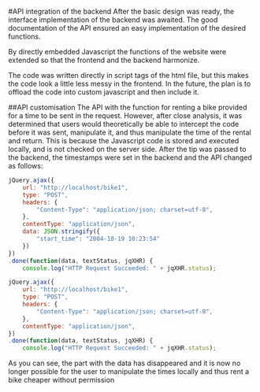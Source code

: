 #API integration of the backend
After the basic design was ready, the interface implementation of the backend was awaited. The good documentation of the API ensured an easy implementation of the desired functions. 

By directly embedded Javascript the functions of the website were extended so that the frontend and the backend harmonize.

The code was written directly in script tags of the html file, but this makes the code look a little less messy in the frontend. In the future, the plan is to offload the code into custom javascript and then include it.

##API customisation
The API with the function for renting a bike provided for a time to be sent in the request. However, after close analysis, it was determined that users would theoretically be able to intercept the code before it was sent, manipulate it, and thus manipulate the time of the rental and return. This is because the Javascript code is stored and executed locally, and is not checked on the server side.
After the tip was passed to the backend, the timestamps were set in the backend and the API changed as follows:


```javascript
jQuery.ajax({
    url: "http://localhost/bike1",
    type: "POST",
    headers: {
        "Content-Type": "application/json; charset=utf-8",
    },
    contentType: "application/json",
    data: JSON.stringify({
        "start_time": "2004-10-19 10:23:54"
    })
})
.done(function(data, textStatus, jqXHR) {
    console.log("HTTP Request Succeeded: " + jqXHR.status);
```
```javascript
jQuery.ajax({
    url: "http://localhost/bike1",
    type: "POST",
    headers: {
        "Content-Type": "application/json; charset=utf-8",
    },
    contentType: "application/json",
})
.done(function(data, textStatus, jqXHR) {
    console.log("HTTP Request Succeeded: " + jqXHR.status);
```
As you can see, the part with the data has disappeared and it is now no longer possible for the user to manipulate the times locally and thus rent a bike cheaper without permission
